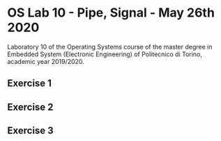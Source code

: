 # OS Lab 10 - Pipe, Signal - May 26th 2020
Laboratory 10 of the Operating Systems course of the master degree in Embedded System (Electronic Engineering) of Politecnico di Torino, academic year 2019/2020.<br/>

## Exercise 1

## Exercise 2

## Exercise 3

[//]: # (https://tex-image-link-generator.herokuapp.com/)
